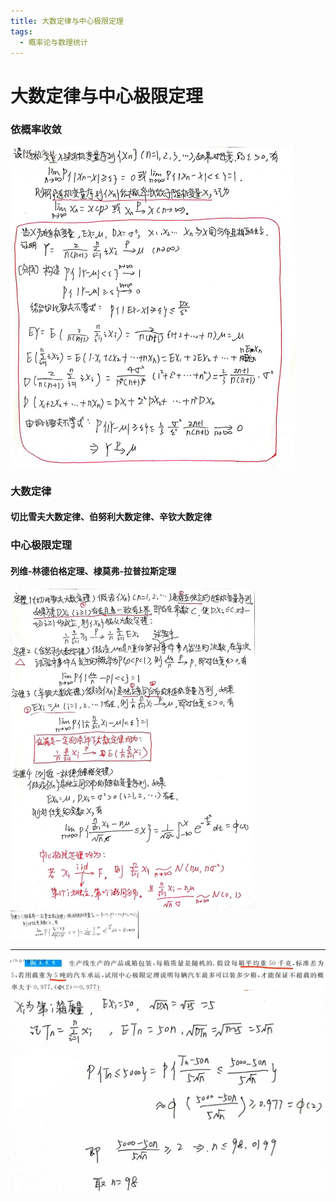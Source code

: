 ```yaml
---
title: 大数定律与中心极限定理
tags:
  - 概率论与数理统计
---
```


# 大数定律与中心极限定理

### 依概率收敛

<img src="/assets/image/2020-07-16-1.jpg" style="zoom: 50%;" />

### 大数定律

#### 切比雪夫大数定律、伯努利大数定律、辛钦大数定律

### 中心极限定理

#### 列维-林德伯格定理、棣莫弗-拉普拉斯定理

<img src="/assets/image/2020-07-16-2.jpg" style="zoom: 50%;" />

<img src="/assets/image/2020-07-16-3.jpg" style="zoom: 20%;" />

------

<img src="/assets/image/2020-07-16-0.jpg" style="zoom: 75%;" />

<img src="/assets/image/2020-07-16-4.jpg" style="zoom: 50%;" />